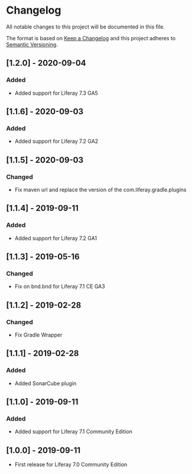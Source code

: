 # Changelog
All notable changes to this project will be documented in this file.

The format is based on [Keep a Changelog](http://keepachangelog.com/en/1.0.0/)
and this project adheres to [Semantic Versioning](http://semver.org/spec/v2.0.0.html).

## [1.2.0] - 2020-09-04
### Added
- Added support for Liferay 7.3 GA5

## [1.1.6] - 2020-09-03
### Added
- Added support for Liferay 7.2 GA2

## [1.1.5] - 2020-09-03
### Changed
- Fix maven url and replace the version of the com.liferay.gradle.plugins

## [1.1.4] - 2019-09-11
### Added
- Added support for Liferay 7.2 GA1

## [1.1.3] - 2019-05-16
### Changed
- Fix on bnd.bnd for Liferay 7.1 CE GA3

## [1.1.2] - 2019-02-28
### Changed
- Fix Gradle Wrapper

## [1.1.1] - 2019-02-28
### Added
- Added SonarCube plugin

## [1.1.0] - 2019-09-11
### Added
- Added support for Liferay 7.1 Community Edition

## [1.0.0] - 2019-09-11
- First release for Liferay 7.0 Community Edition